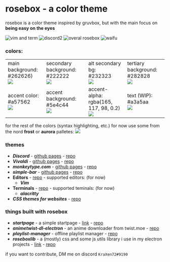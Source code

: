 # rosebox - a color theme
rosebox is a color theme inspired by gruvbox, but with the main focus on **being easy on the eyes**  

![vim and term](https://cdn.discordapp.com/attachments/803974055485112350/804283879094485032/here.png)
![discord2](https://cdn.discordapp.com/attachments/704792091955429426/769205102393032744/unknown.png)
![overal rosebox](https://cdn.discordapp.com/attachments/803974055485112350/804294643826032690/overall_rosebox.png)
![waifu](https://cdn.discordapp.com/attachments/704792091955429426/804774082418966568/unknown.png)
  
### colors:
<table>
    <tr>
        <td>
          main background: <br> #262626) <br>
                <img src="https://cdn.discordapp.com/attachments/704792091955429426/809763189373796372/262626.png">
        </td>
        <td>
              secondary background: <br> #222222 <br>  
            <img src="https://cdn.discordapp.com/attachments/704792091955429426/809763186546835496/222222.png">
        </td>
        <td>
            alt secondary bg: <br> #232323 <br>
            <img src="https://cdn.discordapp.com/attachments/704792091955429426/809763188019167272/232323.png" >
        </td>
        <td>
            tertiary background: <br> #282828 <br>
            <img src="https://cdn.discordapp.com/attachments/704792091955429426/809763190690152478/282828.png" >
        </td>
    </tr>
    <tr>
        <td>
             accent color: <br> #a57562 <br>
            <img src="https://cdn.discordapp.com/attachments/704792091955429426/809763193500336128/a57562.png">
        </td>
        <td>
          accent background: <br> #5e4c44 <br>
            <img src="https://cdn.discordapp.com/attachments/704792091955429426/809763185300733982/5e4c44.png" >
        </td>
        <td>
            accent-alpha: <br> rgba(165, 117, 98, 0.2) <br>
            <img src="https://cdn.discordapp.com/attachments/704792091955429426/809763194671071283/colalpha.png">
        </td>
        <td>
            text (WIP): <br> #a3a5aa <br>
            <img src="https://cdn.discordapp.com/attachments/704792091955429426/809763192074272809/a3a5aa.png" >
        </td>
    </tr>
</table>

for the rest of the colors (syntax highlighting, etc.) for now use some from the nord <strong>frost</strong> or <strong>aurora</strong> palletes:
<span style = "width: 100%">
    <img src="https://cdn.discordapp.com/attachments/704792091955429426/804293553982406696/nord.png">

</span>

### themes
- **_Discord_** - [github pages](https://kraxen72.github.io/rosebox/discord) - [repo](https://github.com/KraXen72/rosebox/tree/master/discord)
- **_Vivaldi_** - [github pages](https://kraxen72.github.io/rosebox/vivaldi) - [repo](https://github.com/KraXen72/rosebox/tree/master/vivaldi)
- **_monkeytype.com_** - [github pages](https://kraxen72.github.io/rosebox/monkeytype) - [repo](https://github.com/KraXen72/rosebox/tree/master/monkeytype)
- **_simple-bar_** - [github pages](https://kraxen72.github.io/rosebox/simple-bar-rosebox) - [repo](https://github.com/KraXen72/rosebox/tree/master/simple-bar-rosebox)
- **Editors** - [repo](https://github.com/KraXen72/rosebox/tree/master/editors) - supported editors: (for now)
    - **_Vim_**
- **Terminals** - [repo](https://github.com/KraXen72/rosebox/tree/master/terminals) - supported teminals: (for now)
    - **_alacritty_**
- **_CSS themes for websites_** - [repo](https://github.com/KraXen72/rosebox/tree/master/css-themes)

  
### things built with rosebox
- **_startpage_** - a simple startpage - [link](https://kraxen72.github.io/rosebox/minimal-startpage) - [repo](https://github.com/KraXen72/rosebox/tree/master/minimal-startpage)
- **_animetwist-dl-electron_** - an anime downloader from twist.moe - [repo](https://github.com/KraXen72/animetwist-dl-electron)  
- **_playlist-manager_** - offline playlist manager - [repo](https://github.com/KraXen72/playlist-manager)
- **_roseboxlib_** - a (mostly) css and some js utils library i use in my electron projects - [link](https://kraxen72.github.io/roseboxlib/) - [repo](https://github.com/KraXen72/roseboxlib)

if you want to contribute, DM me on discord ``KraXen72#9190``